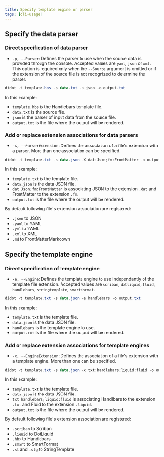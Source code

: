 ```yaml
---
title: Specify template engine or parser
tags: [cli-usage]
---
```

## Specify the data parser

### Direct specification of data parser

- `-p, --Parser`: Defines the parser to use when the source data is provided through the console. Accepted values are `yaml`, `json` or `xml`. This option is required only when the `--Source` argument is omitted or if the extension of the source file is not recognized to determine the parser.

```powershell
didot -t template.hbs -s data.txt -p json -o output.txt
```

In this example:

- `template.hbs` is the Handlebars template file.
- `data.txt` is the source file.
- `json` is the parser of input data from the source file.
- `output.txt` is the file where the output will be rendered.

### Add or replace extension associations for data parsers

- `-X, --ParserExtension`: Defines the association of a file's extension with a parser. More than one association can be specified.

```powershell
didot -t template.txt -s data.json -X dat:Json;fm:FrontMatter -o output.txt
```

In this example:

- `template.txt` is the template file.
- `data.json` is the data JSON file.
- `dat:Json;fm:FrontMatter` is associating JSON to the extension `.dat` and FrontMatter to the extension `.fm`.
- `output.txt` is the file where the output will be rendered.

By default following file's extension association are registered:

- `.json` to JSON
- `.yaml` to YAML
- `.yml` to YAML
- `.xml` to XML
- `.md` to FrontMatterMarkdown

## Specify the template engine

### Direct specification of template engine

- `-e, --Engine`: Defines the template engine to use independantly of the template file extension. Accepted values are `scriban`, `dotliquid`, `fluid`, `handlebars`, `stringtemplate`, `smartformat`.

```powershell
didot -t template.txt -s data.json -e handlebars -o output.txt
```

In this example:

- `template.txt` is the template file.
- `data.json` is the data JSON file.
- `handlebars` is the template engine to use.
- `output.txt` is the file where the output will be rendered.

### Add or replace extension associations for template engines

- `-x, --EngineExtension`: Defines the association of a file's extension with a template engine. More than one can be specified.

```powershell
didot -t template.txt -s data.json -x txt:handlebars;liquid:fluid -o output.txt
```

In this example:

- `template.txt` is the template file.
- `data.json` is the data JSON file.
- `txt:handlebars;liquid:fluid` is associating Handlbars to the extension `.txt` and Fluid to the extension `.liquid`.
- `output.txt` is the file where the output will be rendered.

By default following file's extension association are registered:

- `.scriban` to Scriban
- `.liquid` to DotLiquid
- `.hbs` to Handlebars
- `.smart` to SmartFormat
- `.st` and `.stg` to StringTemplate
